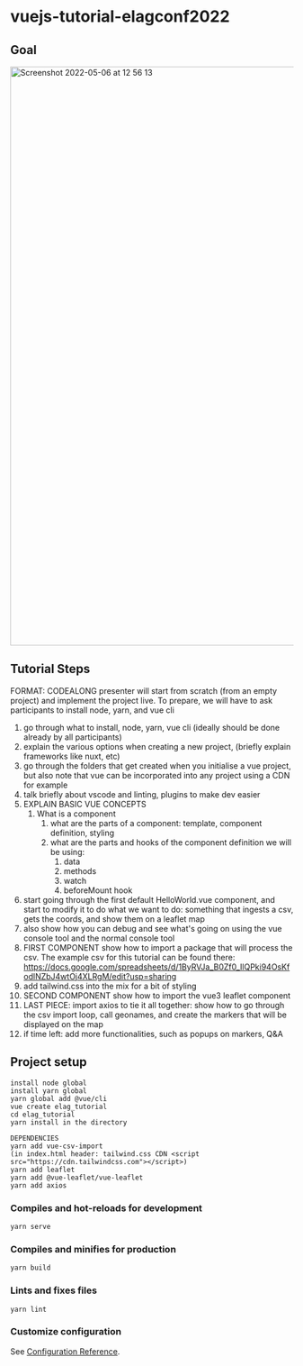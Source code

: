 # vuejs-tutorial-elagconf2022

## Goal

<img width="1028" alt="Screenshot 2022-05-06 at 12 56 13" src="https://user-images.githubusercontent.com/28725039/167118926-fc3d021f-d554-4f58-9235-7db2228ef1df.png">


## Tutorial Steps
FORMAT: CODEALONG
presenter will start from scratch (from an empty project) and implement the project live. To prepare, we will have to ask participants to install node, yarn, and vue cli
1. go through what to install, node, yarn, vue cli (ideally should be done already by all participants)
2. explain the various options when creating a new project, (briefly explain frameworks like nuxt, etc)
3. go through the folders that get created when you initialise a vue project, but also note that vue can be incorporated into any project using a CDN for example
4. talk briefly about vscode and linting, plugins to make dev easier
5. EXPLAIN BASIC VUE CONCEPTS
   1. What is a component
      1. what are the parts of a component: template, component definition, styling
      2. what are the parts and hooks of the component definition we will be using:
         1. data
         2. methods
         3. watch
         4. beforeMount hook
6. start going through the first default HelloWorld.vue component, and start to modify it to do what we want to do: something that ingests a csv, gets the coords, and show them on a leaflet map
7. also show how you can debug and see what's going on using the vue console tool and the normal console tool
8. FIRST COMPONENT show how to import a package that will process the csv. The example csv for this tutorial can be found there: https://docs.google.com/spreadsheets/d/1ByRVJa_B0Zf0_IlQPki94OsKfodlNZbJ4wtOj4XLRgM/edit?usp=sharing
9.  add tailwind.css into the mix for a bit of styling
10. SECOND COMPONENT show how to import the vue3 leaflet component
11. LAST PIECE: import axios to tie it all together: show how to go through the csv import loop, call geonames, and create the markers that will be displayed on the map
12. if time left: add more functionalities, such as popups on markers, Q&A
    
   


## Project setup
```
install node global
install yarn global
yarn global add @vue/cli
vue create elag_tutorial
cd elag_tutorial
yarn install in the directory

DEPENDENCIES
yarn add vue-csv-import
(in index.html header: tailwind.css CDN <script src="https://cdn.tailwindcss.com"></script>)
yarn add leaflet
yarn add @vue-leaflet/vue-leaflet
yarn add axios
```

### Compiles and hot-reloads for development
```
yarn serve
```

### Compiles and minifies for production
```
yarn build
```

### Lints and fixes files
```
yarn lint
```

### Customize configuration
See [Configuration Reference](https://cli.vuejs.org/config/).

